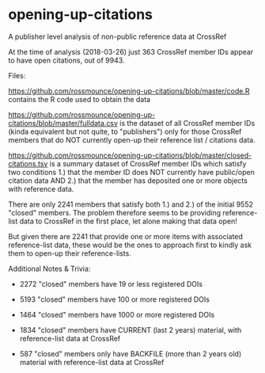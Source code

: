 # opening-up-citations
A publisher level analysis of non-public reference data at CrossRef

At the time of analysis (2018-03-26) just 363 CrossRef member IDs appear to have open citations, out of 9943.

Files:

https://github.com/rossmounce/opening-up-citations/blob/master/code.R contains the R code used to obtain the data

https://github.com/rossmounce/opening-up-citations/blob/master/fulldata.csv is the dataset of all CrossRef member IDs (kinda equivalent but not quite, to "publishers") only for those CrossRef members that do NOT currently open-up their reference list / citations data.

https://github.com/rossmounce/opening-up-citations/blob/master/closed-citations.tsv is a summary dataset of CrossRef member IDs which satisfy two conditions 1.) that the member ID does NOT currently have public/open citation data AND 2.) that the member has deposited one or more objects with reference data.

There are only 2241 members that satisfy both 1.) and 2.) of the initial 9552 "closed" members. The problem therefore seems to be providing reference-list data to CrossRef in the first place, let alone making that data open!

But given there are 2241 that provide one or more items with associated reference-list data, these would be the ones to approach first to kindly ask them to open-up their reference-lists.

Additional Notes & Trivia:

* 2272 "closed" members have 19 or less registered DOIs

* 5193 "closed" members have 100 or more registered DOIs

* 1464 "closed" members have 1000 or more registered DOIs

* 1834 "closed" members have CURRENT (last 2 years) material, with reference-list data at CrossRef
* 587 "closed" members only have BACKFILE (more than 2 years old) material with reference-list data at CrossRef
